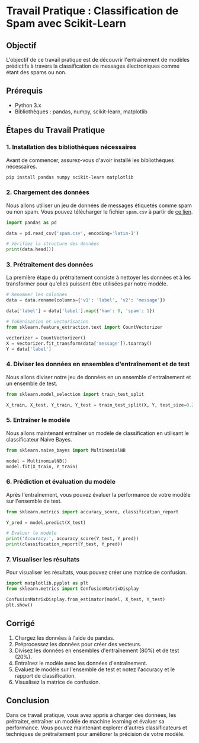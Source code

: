 # Travail Pratique : Classification de Spam avec Scikit-Learn

## Objectif
L'objectif de ce travail pratique est de découvrir l'entraînement de modèles prédictifs à travers la classification de messages électroniques comme étant des spams ou non.

## Prérequis
- Python 3.x
- Bibliothèques : pandas, numpy, scikit-learn, matplotlib

## Étapes du Travail Pratique

### 1. Installation des bibliothèques nécessaires
Avant de commencer, assurez-vous d'avoir installé les bibliothèques nécessaires.

```bash
pip install pandas numpy scikit-learn matplotlib
```

### 2. Chargement des données
Nous allons utiliser un jeu de données de messages étiquetés comme spam ou non spam. Vous pouvez télécharger le fichier `spam.csv` à partir de [ce lien](https://archive.ics.uci.edu/ml/datasets/sms+spam+collection).

```python
import pandas as pd

data = pd.read_csv('spam.csv', encoding='latin-1')

# Vérifiez la structure des données
print(data.head())
```

### 3. Prétraitement des données
La première étape du prétraitement consiste à nettoyer les données et à les transformer pour qu'elles puissent être utilisées par notre modèle.

```python
# Renommer les colonnes
data = data.rename(columns={'v1': 'label', 'v2': 'message'})

data['label'] = data['label'].map({'ham': 0, 'spam': 1})

# Tokenisation et vectorisation
from sklearn.feature_extraction.text import CountVectorizer

vectorizer = CountVectorizer()
X = vectorizer.fit_transform(data['message']).toarray()
Y = data['label']
```

### 4. Diviser les données en ensembles d'entraînement et de test
Nous allons diviser notre jeu de données en un ensemble d'entraînement et un ensemble de test.

```python
from sklearn.model_selection import train_test_split

X_train, X_test, Y_train, Y_test = train_test_split(X, Y, test_size=0.2, random_state=42)
```

### 5. Entraîner le modèle
Nous allons maintenant entraîner un modèle de classification en utilisant le classificateur Naive Bayes.

```python
from sklearn.naive_bayes import MultinomialNB

model = MultinomialNB()
model.fit(X_train, Y_train)
```

### 6. Prédiction et évaluation du modèle
Après l'entraînement, vous pouvez évaluer la performance de votre modèle sur l'ensemble de test.

```python
from sklearn.metrics import accuracy_score, classification_report

Y_pred = model.predict(X_test)

# Évaluer le modèle
print('Accuracy:', accuracy_score(Y_test, Y_pred))
print(classification_report(Y_test, Y_pred))
```

### 7. Visualiser les résultats
Pour visualiser les résultats, vous pouvez créer une matrice de confusion.

```python
import matplotlib.pyplot as plt
from sklearn.metrics import ConfusionMatrixDisplay

ConfusionMatrixDisplay.from_estimator(model, X_test, Y_test)
plt.show()
```

## Corrigé
1. Chargez les données à l'aide de pandas.
2. Préprocessez les données pour créer des vecteurs.
3. Divisez les données en ensembles d'entraînement (80%) et de test (20%).
4. Entraînez le modèle avec les données d'entraînement.
5. Évaluez le modèle sur l'ensemble de test et notez l'accuracy et le rapport de classification.
6. Visualisez la matrice de confusion.

## Conclusion
Dans ce travail pratique, vous avez appris à charger des données, les prétraiter, entraîner un modèle de machine learning et évaluer sa performance. Vous pouvez maintenant explorer d'autres classificateurs et techniques de prétraitement pour améliorer la précision de votre modèle.